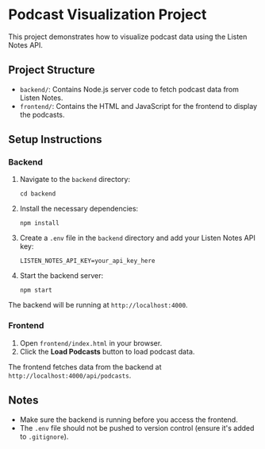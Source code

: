 
# Podcast Visualization Project

This project demonstrates how to visualize podcast data using the Listen Notes API.

## Project Structure

- `backend/`: Contains Node.js server code to fetch podcast data from Listen Notes.
- `frontend/`: Contains the HTML and JavaScript for the frontend to display the podcasts.

## Setup Instructions

### Backend
1. Navigate to the `backend` directory:
   ```
   cd backend
   ```

2. Install the necessary dependencies:
   ```
   npm install
   ```

3. Create a `.env` file in the `backend` directory and add your Listen Notes API key:
   ```
   LISTEN_NOTES_API_KEY=your_api_key_here
   ```

4. Start the backend server:
   ```
   npm start
   ```

The backend will be running at `http://localhost:4000`.

### Frontend
1. Open `frontend/index.html` in your browser.
2. Click the **Load Podcasts** button to load podcast data.

The frontend fetches data from the backend at `http://localhost:4000/api/podcasts`.

## Notes
- Make sure the backend is running before you access the frontend.
- The `.env` file should not be pushed to version control (ensure it's added to `.gitignore`).
